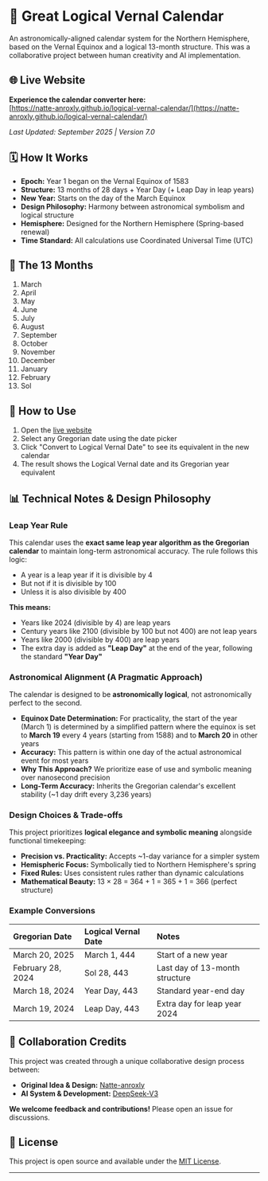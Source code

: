 # 🌟 Great Logical Vernal Calendar

An astronomically-aligned calendar system for the Northern Hemisphere, based on the Vernal Equinox and a logical 13-month structure. This was a collaborative project between human creativity and AI implementation.

## 🌐 Live Website
**Experience the calendar converter here:**  
[https://natte-anroxly.github.io/logical-vernal-calendar/](https://natte-anroxly.github.io/logical-vernal-calendar/)

*Last Updated: September 2025 | Version 7.0*

## 🗓️ How It Works
- **Epoch:** Year 1 began on the Vernal Equinox of 1583
- **Structure:** 13 months of 28 days + Year Day (+ Leap Day in leap years)
- **New Year:** Starts on the day of the March Equinox
- **Design Philosophy:** Harmony between astronomical symbolism and logical structure
- **Hemisphere:** Designed for the Northern Hemisphere (Spring-based renewal)
- **Time Standard:** All calculations use Coordinated Universal Time (UTC)

## 📜 The 13 Months
1. March
2. April
3. May
4. June
5. July
6. August
7. September
8. October
9. November
10. December
11. January
12. February
13. Sol

## 🚀 How to Use
1. Open the [live website](https://natte-anroxly.github.io/logical-vernal-calendar/)
2. Select any Gregorian date using the date picker
3. Click "Convert to Logical Vernal Date" to see its equivalent in the new calendar
4. The result shows the Logical Vernal date and its Gregorian year equivalent

## 📊 Technical Notes & Design Philosophy

### Leap Year Rule
This calendar uses the **exact same leap year algorithm as the Gregorian calendar** to maintain long-term astronomical accuracy. The rule follows this logic:
- A year is a leap year if it is divisible by 4
- But not if it is divisible by 100
- Unless it is also divisible by 400

**This means:**
- Years like 2024 (divisible by 4) are leap years
- Century years like 2100 (divisible by 100 but not 400) are not leap years
- Years like 2000 (divisible by 400) are leap years
- The extra day is added as **"Leap Day"** at the end of the year, following the standard **"Year Day"**

### Astronomical Alignment (A Pragmatic Approach)
The calendar is designed to be **astronomically logical**, not astronomically perfect to the second.

- **Equinox Date Determination:** For practicality, the start of the year (March 1) is determined by a simplified pattern where the equinox is set to **March 19** every 4 years (starting from 1588) and to **March 20** in other years
- **Accuracy:** This pattern is within one day of the actual astronomical event for most years
- **Why This Approach?** We prioritize ease of use and symbolic meaning over nanosecond precision
- **Long-Term Accuracy:** Inherits the Gregorian calendar's excellent stability (~1 day drift every 3,236 years)

### Design Choices & Trade-offs
This project prioritizes **logical elegance and symbolic meaning** alongside functional timekeeping:

- **Precision vs. Practicality:** Accepts ~1-day variance for a simpler system
- **Hemispheric Focus:** Symbolically tied to Northern Hemisphere's spring
- **Fixed Rules:** Uses consistent rules rather than dynamic calculations
- **Mathematical Beauty:** 13 × 28 = 364 + 1 = 365 + 1 = 366 (perfect structure)

### Example Conversions
| Gregorian Date | Logical Vernal Date | Notes |
| :--- | :--- | :--- |
| March 20, 2025 | March 1, 444 | Start of a new year |
| February 28, 2024 | Sol 28, 443 | Last day of 13-month structure |
| March 18, 2024 | Year Day, 443 | Standard year-end day |
| March 19, 2024 | Leap Day, 443 | Extra day for leap year 2024 |

## 🤝 Collaboration Credits
This project was created through a unique collaborative design process between:
- **Original Idea & Design:** [Natte-anroxly](https://github.com/Natte-anroxly)
- **AI System & Development:** [DeepSeek-V3](https://www.deepseek.com)

**We welcome feedback and contributions!** Please open an issue for discussions.

## 📄 License
This project is open source and available under the [MIT License](LICENSE).

---
